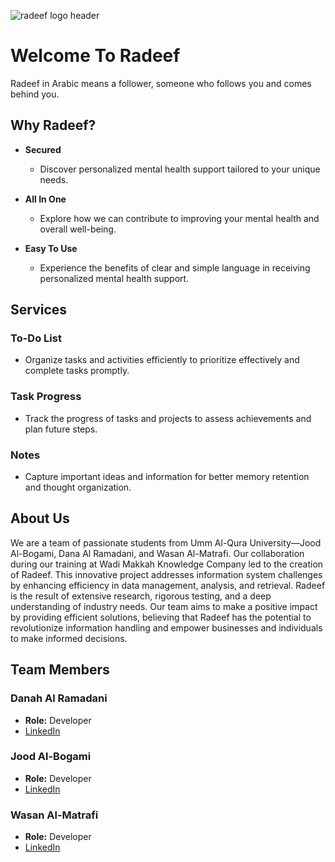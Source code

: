 ![radeef logo header](https://github.com/user-attachments/assets/f44888a4-220d-4c65-b545-d276ddda0d83)

# Welcome To Radeef

Radeef in Arabic means a follower, someone who follows you and comes behind you.

## Why Radeef?

- **Secured**
  - Discover personalized mental health support tailored to your unique needs.

- **All In One**
  - Explore how we can contribute to improving your mental health and overall well-being.

- **Easy To Use**
  - Experience the benefits of clear and simple language in receiving personalized mental health support.

## Services

### To-Do List
- Organize tasks and activities efficiently to prioritize effectively and complete tasks promptly.

### Task Progress
- Track the progress of tasks and projects to assess achievements and plan future steps.

### Notes
- Capture important ideas and information for better memory retention and thought organization.

## About Us

We are a team of passionate students from Umm Al-Qura University—Jood Al-Bogami, Dana Al Ramadani, and Wasan Al-Matrafi. Our collaboration during our training at Wadi Makkah Knowledge Company led to the creation of Radeef. This innovative project addresses information system challenges by enhancing efficiency in data management, analysis, and retrieval. Radeef is the result of extensive research, rigorous testing, and a deep understanding of industry needs. Our team aims to make a positive impact by providing efficient solutions, believing that Radeef has the potential to revolutionize information handling and empower businesses and individuals to make informed decisions.

## Team Members

### Danah Al Ramadani

- **Role:** Developer
- [LinkedIn](https://www.linkedin.com/in/danah-alramadani-58b435295?utm_source=share&utm_campaign=share_via&utm_content=profile&utm_medium=ios_app)

### Jood Al-Bogami

- **Role:** Developer
- [LinkedIn](https://www.linkedin.com/in/jood-albogami/)

### Wasan Al-Matrafi

- **Role:** Developer
- [LinkedIn](https://www.linkedin.com/in/wasan-al-matrafi-123456789/)
